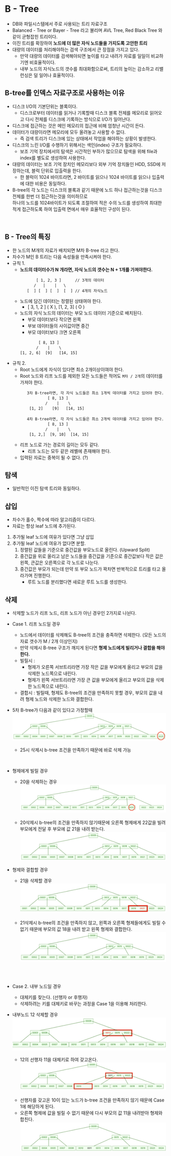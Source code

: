 # B - Tree
- DB와 파일시스템에서 주로 사용되는 트리 자료구조
- Balanced - Tree or Bayer - Tree 라고 불리며 AVL Tree, Red Black Tree 와 같이 균형잡힌 트리이다.
- 이진 트리를 확장하여 **노드에 더 많은 자식 노드들을 가지도록 고안한 트리**
- 대량의 데이터를 처리해야하는 검색 구조에서 큰 장점을 가지고 있다.
    - 만약 대량의 데이터를 검색해야되면 높이를 타고 내려가 자료를 일일이 비교하기엔 비효율적이다.
    - 내부 노드의 자식노드의 갯수를 최대화함으로써, 트리의 높이는 감소하고 리밸런싱은 덜 일어나 효율적이다.
        
## B-tree를 인덱스 자료구조로 사용하는 이유
- 디스크 I/O의 기본단위는 블록이다.
    - 디스크로부터 데이터를 읽거나 기록할때 디스크 블록 전체를 메모리로 읽어오고 다시 전체를 디스크에 기록하는 방식으로 I/O가 일어난다.
- 디스크에 접근하는 것은 메인 메모리의 접근에 비해 엄청난 시간이 든다.    
- 데이터가 대량이라면 메모리에 모두 올려놓고 사용할 수 없다.
    - 즉 검색 트리가 디스크에 있는 상태에서 작업을 해야하는 상황이 발생한다.
- 디스크의 느린 I/O를 수행하기 위해서는 색인(index) 구조가 필요하다.
    - 보조 기억 장치에서의 탐색은 시간적인 부하가 많으므로 탐색을 위해 file과 index를 별도로 생성하여 사용한다.
- 대량의 데이터는 보조 기억 장치인 메모리보다 외부 기억 장치들인 HDD, SSD에 저장하는데, 블럭 단위로 입출력을 한다.
    - 한 블럭이 1024 바이트라면, 2 바이트를 읽으나 1024 바이트를 읽으나 입출력에 대한 비용은 동일하다.
- B-tree의 각 노드는 디스크의 블록과 같기 때문에 노드 하나 접근하는것을 디스크 전체를 한번 더 접근하는것을 의미하므로 <br>
  하나의 노드를 1024바이트가 되도록 조절하여 적은 수의 노드를 생성하여 최대한 적게 접근하도록 하여 입출력 면에서 매우 효율적인 구성이 된다.
        
<br>

## B - Tree의 특징
- 한 노드의 M개의 자료가 배치되면 M차 B-tree 라고 한다.
- 차수가 M인 B 트리는 다음 속성들을 만족시켜야 한다.
- 규칙 1.
    - **노드의 데이터수가 N 개라면, 자식 노드의 갯수는 N + 1개를 가져야한다.**
        ```
               [ 1, 2, 3 ]      // 3개의 데이터
              /   |    |   \
           [  ] [  ] [  ]  [  ] // 4개의 자식노드
        ```
    - 노드에 담긴 데이터는 정렬된 상태여야 한다.
        - [ 3, 1, 2 ] ( X ), [1, 2, 3] ( O )
    - 노드의 자식 노드의 데이터는 부모 노드 데이터 기준으로 배치된다.
        - 부모 데이터보다 작으면 왼쪽
        - 부보 데이터들의 사이값이면 중간
        - 부모 데이터보다 크면 오른쪽
        ```
                [ 8, 13 ]
               /    |    \
        [1, 2, 6]  [9]   [14, 15]
        ```
- 규칙 2.
    - Root 노드에게 자식이 있다면 최소 2개이상이여야 한다.
    - Root 노드와 리프 노드를 제외한 모든 노드들은 적어도 `M차 / 2개`의 데이터를 가져야 한다.
        ```
           3차 B-tree라면, 각 자식 노드들은 최소 1개씩 데이터를 가지고 있어야 한다.
                    [ 8, 13 ]
                   /    |    \
            [1, 2]    [9]   [14, 15]
        
           4차 B-tree라면, 각 자식 노드들은 최소 2개씩 데이터를 가지고 있어야 한다.
                    [ 8, 13 ]
                   /    |    \
            [1, 2,]  [9, 10]  [14, 15]
        ```
    - 리프 노드로 가는 경로의 길이는 모두 같다.
        - 리프 노드는 모두 같은 레벨에 존재해야 한다.
    - 입력된 자료는 중복이 될 수 없다. (?)

## 탐색
- 일반적인 이진 탐색 트리와 동일하다.

## 삽입 
- 차수가 홀수, 짝수에 따라 알고리즘이 다르다.
- 자료는 항상 leaf 노드에 추가된다.
1. 추가될 leaf 노드에 여유가 있다면 그냥 삽입
2. 추가될 leaf 노드에 여유가 없다면 분할.
    1. 정렬된 값들을 기준으로 중간값을 부모노드로 올린다. (Upward Split)
    2. 중간값을 위로 올리고 남은 노드들을 중간값을 기준으로 중간값보다 작은 값은 왼쪽, 큰값은 오른쪽으로 각 노드로 나눈다.
    3. 중간값은 부모가 되는데 만약 또 부모 노드가 꽉차면 반복적으로 트리를 타고 올라가며 진행한다.
        - 루트 노드를 분리했다면 새로운 루트 노드를 생성한다.

## 삭제
- 삭제할 노드가 리프 노드, 리프 노드가 아닌 경우인 2가지로 나뉜다.
- Case 1. 리프 노드일 경우
    - 노드에서 데이터를 삭제해도 B-tree의 조건을 충족하면 삭제한다. (모든 노드의 자료 갯수가 M / 2개 이상인지)
    - 만약 삭제시 B-tree 구조가 깨지게 된다면 **형제 노드에게 빌리거나 결합을 해야한다.**
    - 빌릴시 : 
        - 형제가 오른쪽 서브트리라면 가장 작은 값을 부모에게 올리고 부모의 값을 삭제한 노드쪽으로 내린다.
        - 형제가 왼쪽 서브트리라면 가장 큰 값을 부모에게 올리고 부모의 값을 삭제한 노드쪽으로 내린다.
    - 결합시 : 빌릴때, 형제도 B-tree의 조건을 만족하지 못할 경우, 부모의 값을 내려 형제 노드와 삭제한 노드와 결합한다.
    
- 5차 B-tree가 다음과 같이 있다고 가정할때 <br>
    ![5차 비-트리_25삭제전](img/b-tree/5차_btree_25삭제전.png)
    - 25시 삭제시 b-tree 조건을 만족하기 때문에 바로 삭제 가능

<br>

- 형제에게 빌릴 경우
    - 20을 삭제하는 경우 
    ![5차 비-트리_20삭제전](img/b-tree/5차_btree_20삭제전.png)
    
    <br>
    
    - 20삭제시 b-tree의 조건을 만족하지 않기때문에 오른쪽 형제에게 22값을 빌려 부모에게 전달 후 부모에 값 21을 내려 받는다.
    ![5차 비-트리_20삭제후](img/b-tree/5차_btree_20삭제후.png)
    
- 형제와 결합할 경우
    - 21을 삭제할 경우
    ![5차 비-트리_21삭제전](img/b-tree/5차_btree_21삭제전.png)
    
    <br>
    
    - 21삭제시 b-tree의 조건을 만족하지 않고, 왼쪽과 오른쪽 형제들에게도 빌릴 수 없기 때문에 부모의 값 18을 내려 받고 왼쪽 형제와 결합한다.
    ![5차 비-트리_21삭제후](img/b-tree/5차_btree_21삭제후.png)
        
    <br>
<br>

- Case 2. 내부 노드일 경우
    - 대체키를 찾는다. (선행자 or 후행자)
    - 삭제하려는 키를 대체키로 바꾸는 과정을 Case 1을 이용해 처리한다.
    
- 내부노드 12 삭제할 경우
    ![5차 비-트리_12삭제전](img/b-tree/5차_btree_12삭제전.png)
    - 12의 선행자 11을 대체키로 하여 갖고온다.
    ![5차 비-트리_12삭제후_선행자](img/b-tree/5차_btree_12삭제후_선행자.png)
    
    <br>
    
    - 선행자를 갖고온 10이 있는 노드가 b-tree 조건을 만족하지 않기 때문에 Case 1에 해당하게 된다.
    - 오른쪽 형제에 값을 빌릴 수 없기 때문에 다시 부모의 값 11을 내려받아 형제와 합친다.
    ![5차 비-트리_12삭제후_결합](img/b-tree/5차_btree_12삭제후_결합.png)
    


    

